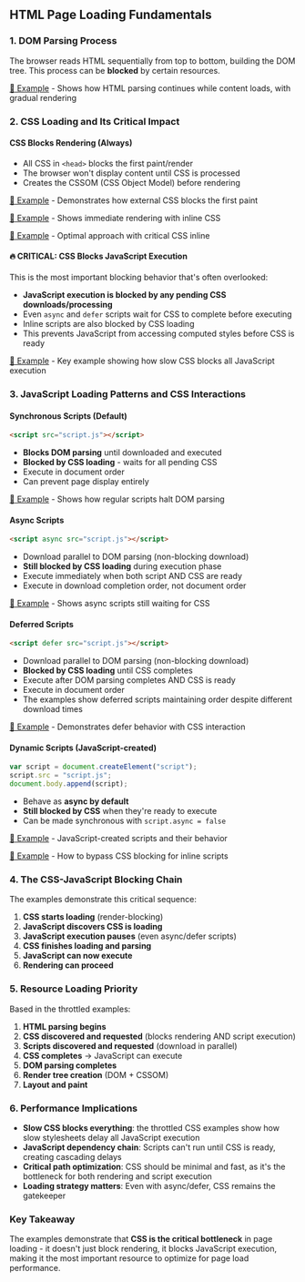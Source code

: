 ## HTML Page Loading Fundamentals

### **1. DOM Parsing Process**

The browser reads HTML sequentially from top to bottom, building the DOM tree.
This process can be **blocked** by certain resources.

[🔗 Example](https://esroyo.github.io/pageload-examples/#basic-html) - Shows how
HTML parsing continues while content loads, with gradual rendering

### **2. CSS Loading and Its Critical Impact**

#### **CSS Blocks Rendering (Always)**

- All CSS in `<head>` blocks the first paint/render
- The browser won't display content until CSS is processed
- Creates the CSSOM (CSS Object Model) before rendering

[🔗 Example](https://esroyo.github.io/pageload-examples/#basic-html-style) -
Demonstrates how external CSS blocks the first paint

[🔗 Example](https://esroyo.github.io/pageload-examples/#basic-html-style-inline) -
Shows immediate rendering with inline CSS

[🔗 Example](https://esroyo.github.io/pageload-examples/#basic-html-style-critical) -
Optimal approach with critical CSS inline

#### **🔥 CRITICAL: CSS Blocks JavaScript Execution**

This is the most important blocking behavior that's often overlooked:

- **JavaScript execution is blocked by any pending CSS downloads/processing**
- Even `async` and `defer` scripts wait for CSS to complete before executing
- Inline scripts are also blocked by CSS loading
- This prevents JavaScript from accessing computed styles before CSS is ready

[🔗 Example](https://esroyo.github.io/pageload-examples/#basic-html-style-script) -
Key example showing how slow CSS blocks all JavaScript execution

### **3. JavaScript Loading Patterns and CSS Interactions**

#### **Synchronous Scripts (Default)**

```html
<script src="script.js"></script>
```

- **Blocks DOM parsing** until downloaded and executed
- **Blocked by CSS loading** - waits for all pending CSS
- Execute in document order
- Can prevent page display entirely

[🔗 Example](https://esroyo.github.io/pageload-examples/#basic-html-script) -
Shows how regular scripts halt DOM parsing

#### **Async Scripts**

```html
<script async src="script.js"></script>
```

- Download parallel to DOM parsing (non-blocking download)
- **Still blocked by CSS loading** during execution phase
- Execute immediately when both script AND CSS are ready
- Execute in download completion order, not document order

[🔗 Example](https://esroyo.github.io/pageload-examples/#basic-html-style-script-async) -
Shows async scripts still waiting for CSS

#### **Deferred Scripts**

```html
<script defer src="script.js"></script>
```

- Download parallel to DOM parsing (non-blocking download)
- **Blocked by CSS loading** until CSS completes
- Execute after DOM parsing completes AND CSS is ready
- Execute in document order
- The examples show deferred scripts maintaining order despite different
  download times

[🔗 Example](https://esroyo.github.io/pageload-examples/#basic-html-style-script-defer) -
Demonstrates defer behavior with CSS interaction

#### **Dynamic Scripts (JavaScript-created)**

```javascript
var script = document.createElement("script");
script.src = "script.js";
document.body.append(script);
```

- Behave as **async by default**
- **Still blocked by CSS** when they're ready to execute
- Can be made synchronous with `script.async = false`

[🔗 Example](https://esroyo.github.io/pageload-examples/#basic-html-script-dynamic) -
JavaScript-created scripts and their behavior

[🔗 Example](https://esroyo.github.io/pageload-examples/#basic-html-style-script-inline-async) -
How to bypass CSS blocking for inline scripts

### **4. The CSS-JavaScript Blocking Chain**

The examples demonstrate this critical sequence:

1. **CSS starts loading** (render-blocking)
2. **JavaScript discovers CSS is loading**
3. **JavaScript execution pauses** (even async/defer scripts)
4. **CSS finishes loading and parsing**
5. **JavaScript can now execute**
6. **Rendering can proceed**

### **5. Resource Loading Priority**

Based in the throttled examples:

1. **HTML parsing begins**
2. **CSS discovered and requested** (blocks rendering AND script execution)
3. **Scripts discovered and requested** (download in parallel)
4. **CSS completes** → JavaScript can execute
5. **DOM parsing completes**
6. **Render tree creation** (DOM + CSSOM)
7. **Layout and paint**

### **6. Performance Implications**

- **Slow CSS blocks everything**: the throttled CSS examples show how slow
  stylesheets delay all JavaScript execution
- **JavaScript dependency chain**: Scripts can't run until CSS is ready,
  creating cascading delays
- **Critical path optimization**: CSS should be minimal and fast, as it's the
  bottleneck for both rendering and script execution
- **Loading strategy matters**: Even with async/defer, CSS remains the
  gatekeeper

### **Key Takeaway**

The examples demonstrate that **CSS is the critical bottleneck** in page
loading - it doesn't just block rendering, it blocks JavaScript execution,
making it the most important resource to optimize for page load performance.
